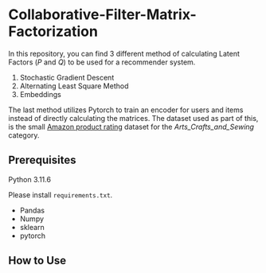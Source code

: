 # Collaborative-Filter-Matrix-Factorization

In this repository, you can find 3 different method of calculating Latent Factors ($P$ and $Q$) to be used for a recommender system.
1. Stochastic Gradient Descent
2. Alternating Least Square Method
3. Embeddings

The last method utilizes Pytorch to train an encoder for users and items instead of directly calculating the matrices.
The dataset used as part of this, is the small [Amazon product rating](https://cseweb.ucsd.edu/~jmcauley/datasets/amazon_v2/) dataset for the *Arts_Crafts_and_Sewing* category. 

## Prerequisites

Python 3.11.6

Please install `requirements.txt`. 
- Pandas
- Numpy
- sklearn
- pytorch


## How to Use
